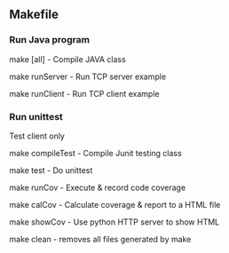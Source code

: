 ## Makefile

### Run Java program

make [all] - Compile JAVA class

make runServer - Run TCP server example

make runClient - Run TCP client example

### Run unittest
Test client only

make compileTest - Compile Junit testing class

make test - Do unittest

make runCov - Execute & record code coverage

make calCov - Calculate coverage & report to a HTML file

make showCov - Use python HTTP server to show HTML

make clean - removes all files generated by make
